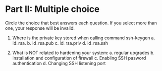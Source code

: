 # Part II: Multiple choice

Circle the choice that best answers each question. If you select more than one, your response will be invalid.

1. Where is the private key stored when calling command ssh-keygen 
   a. id_rsa.
   b. id_rsa.pub
   c. id_rsa.priv
   d. id_rsa.ssh

2. What is NOT related to hardening your system:
   a. regular upgrades
   b. installation and configuration of firewall
   c. Enabling SSH pasword authentication
   d. Changing SSH listening port
